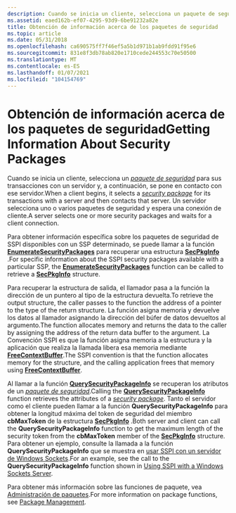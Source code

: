 ```yaml
---
description: Cuando se inicia un cliente, selecciona un paquete de seguridad para sus transacciones con un servidor y, a continuación, se pone en contacto con ese servidor. Un servidor selecciona uno o varios paquetes de seguridad y espera una conexión de cliente.
ms.assetid: eaed162b-ef07-4295-93d9-6be91232a82e
title: Obtención de información acerca de los paquetes de seguridad
ms.topic: article
ms.date: 05/31/2018
ms.openlocfilehash: ca690575ff7f46ef5a5b1d971b1ab9fdd91f95e6
ms.sourcegitcommit: 831e8f3db78ab820e1710cede244553c70e50500
ms.translationtype: MT
ms.contentlocale: es-ES
ms.lasthandoff: 01/07/2021
ms.locfileid: "104154769"
---
```

# <a name="getting-information-about-security-packages"></a><span data-ttu-id="bf797-104">Obtención de información acerca de los paquetes de seguridad</span><span class="sxs-lookup"><span data-stu-id="bf797-104">Getting Information About Security Packages</span></span>

<span data-ttu-id="bf797-105">Cuando se inicia un cliente, selecciona un [*paquete de seguridad*](/windows/desktop/SecGloss/s-gly) para sus transacciones con un servidor y, a continuación, se pone en contacto con ese servidor.</span><span class="sxs-lookup"><span data-stu-id="bf797-105">When a client begins, it selects a [*security package*](/windows/desktop/SecGloss/s-gly) for its transactions with a server and then contacts that server.</span></span> <span data-ttu-id="bf797-106">Un servidor selecciona uno o varios paquetes de seguridad y espera una conexión de cliente.</span><span class="sxs-lookup"><span data-stu-id="bf797-106">A server selects one or more security packages and waits for a client connection.</span></span>

<span data-ttu-id="bf797-107">Para obtener información específica sobre los paquetes de seguridad de SSPI disponibles con un SSP determinado, se puede llamar a la función [**EnumerateSecurityPackages**](/windows/desktop/api/Sspi/nf-sspi-enumeratesecuritypackagesa) para recuperar una estructura [**SecPkgInfo**](/windows/desktop/api/Sspi/ns-sspi-secpkginfoa) .</span><span class="sxs-lookup"><span data-stu-id="bf797-107">For specific information about the SSPI security packages available with a particular SSP, the [**EnumerateSecurityPackages**](/windows/desktop/api/Sspi/nf-sspi-enumeratesecuritypackagesa) function can be called to retrieve a [**SecPkgInfo**](/windows/desktop/api/Sspi/ns-sspi-secpkginfoa) structure.</span></span>

<span data-ttu-id="bf797-108">Para recuperar la estructura de salida, el llamador pasa a la función la dirección de un puntero al tipo de la estructura devuelta.</span><span class="sxs-lookup"><span data-stu-id="bf797-108">To retrieve the output structure, the caller passes to the function the address of a pointer to the type of the return structure.</span></span> <span data-ttu-id="bf797-109">La función asigna memoria y devuelve los datos al llamador asignando la dirección del búfer de datos devueltos al argumento.</span><span class="sxs-lookup"><span data-stu-id="bf797-109">The function allocates memory and returns the data to the caller by assigning the address of the return data buffer to the argument.</span></span> <span data-ttu-id="bf797-110">La Convención SSPI es que la función asigna memoria a la estructura y la aplicación que realiza la llamada libera esa memoria mediante [**FreeContextBuffer**](/windows/desktop/api/Sspi/nf-sspi-freecontextbuffer).</span><span class="sxs-lookup"><span data-stu-id="bf797-110">The SSPI convention is that the function allocates memory for the structure, and the calling application frees that memory using [**FreeContextBuffer**](/windows/desktop/api/Sspi/nf-sspi-freecontextbuffer).</span></span>

<span data-ttu-id="bf797-111">Al llamar a la función [**QuerySecurityPackageInfo**](/windows/desktop/api/Sspi/nf-sspi-querysecuritypackageinfoa) se recuperan los atributos de un [*paquete de seguridad*](/windows/desktop/SecGloss/s-gly).</span><span class="sxs-lookup"><span data-stu-id="bf797-111">Calling the [**QuerySecurityPackageInfo**](/windows/desktop/api/Sspi/nf-sspi-querysecuritypackageinfoa) function retrieves the attributes of a [*security package*](/windows/desktop/SecGloss/s-gly).</span></span> <span data-ttu-id="bf797-112">Tanto el servidor como el cliente pueden llamar a la función **QuerySecurityPackageInfo** para obtener la longitud máxima del token de seguridad del miembro **cbMaxToken** de la estructura [**SecPkgInfo**](/windows/desktop/api/Sspi/ns-sspi-secpkginfoa) .</span><span class="sxs-lookup"><span data-stu-id="bf797-112">Both server and client can call the **QuerySecurityPackageInfo** function to get the maximum length of the security token from the **cbMaxToken** member of the [**SecPkgInfo**](/windows/desktop/api/Sspi/ns-sspi-secpkginfoa) structure.</span></span> <span data-ttu-id="bf797-113">Para obtener un ejemplo, consulte la llamada a la función **QuerySecurityPackageInfo** que se muestra en [usar SSPI con un servidor de Windows Sockets](using-sspi-with-a-windows-sockets-server.md).</span><span class="sxs-lookup"><span data-stu-id="bf797-113">For an example, see the call to the **QuerySecurityPackageInfo** function shown in [Using SSPI with a Windows Sockets Server](using-sspi-with-a-windows-sockets-server.md).</span></span>

<span data-ttu-id="bf797-114">Para obtener más información sobre las funciones de paquete, vea [Administración de paquetes](authentication-functions.md).</span><span class="sxs-lookup"><span data-stu-id="bf797-114">For more information on package functions, see [Package Management](authentication-functions.md).</span></span>

 

 
